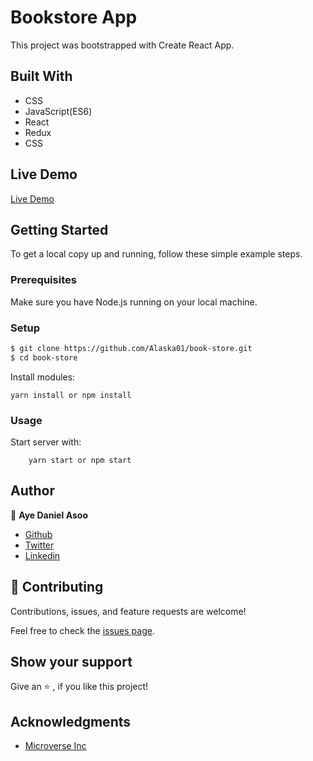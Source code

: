 # Bookstore App
This project was bootstrapped with Create React App.

## Built With
- CSS
- JavaScript(ES6)
- React
- Redux
- CSS

## Live Demo
[Live Demo](https://bookstore-milestone-4.netlify.app/)

## Getting Started 
To get a local copy up and running, follow these simple example steps.

### Prerequisites

Make sure you have Node.js  running on your local machine.

### Setup

~~~bash
$ git clone https://github.com/Alaska01/book-store.git
$ cd book-store
~~~

Install modules:

```
yarn install or npm install
 ```

### Usage

Start server with:

```
    yarn start or npm start
```

## Author

👤 **Aye Daniel Asoo**

- [Github](https://github.com/Alaska01)
- [Twitter](https://twitter.com/AyeAsoo)
- [Linkedin](https://www.linkedin.com/in/daniel-asoo-aye/)

## 🤝 Contributing

Contributions, issues, and feature requests are welcome!

Feel free to check the [issues page](https://github.com/Alaska01/book-store/issues).

## Show your support

Give an ⭐️ , if you like this project!

## Acknowledgments
- [Microverse Inc](https://www.microverse.org/)